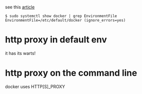 see this [article](https://docs.docker.com/articles/systemd/)

```
$ sudo systemctl show docker | grep EnvironmentFile
EnvironmentFile=/etc/default/docker (ignore_errors=yes)
```

http proxy in default env
=========================
it has its warts!

http proxy on the command line
==============================
docker uses HTTP[S]_PROXY

